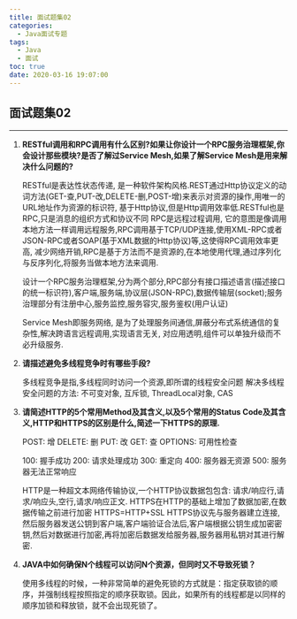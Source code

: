 ```yaml
---
title: 面试题集02
categories:
  - Java面试专题
tags:
  - Java
  - 面试
toc: true
date: 2020-03-16 19:07:00
---
```


## 面试题集02

-----------------

1. **RESTful调用和RPC调用有什么区别?如果让你设计一个RPC服务治理框架,你会设计那些模块?是否了解过Service Mesh,如果了解Service Mesh是用来解决什么问题的?**

    RESTful是表达性状态传递, 是一种软件架构风格.REST通过Http协议定义的动词方法(GET-查,PUT-改,DELETE-删,POST-增)来表示对资源的操作,用唯一的URL地址作为资源的标识符, 基于Http协议,但是Http调用效率低.RESTful也是RPC,只是消息的组织方式和协议不同
    RPC是远程过程调用, 它的意图是像调用本地方法一样调用远程服务,RPC调用基于TCP/UDP连接,使用XML-RPC或者JSON-RPC或者SOAP(基于XML数据的Http协议)等,这使得RPC调用效率更高, 减少网络开销,RPC是基于方法而不是资源的,在本地使用代理,通过序列化与反序列化,将服务当做本地方法来调用.

    设计一个RPC服务治理框架,分为两个部分,RPC部分有接口描述语言(描述接口的统一标识符),客户端,服务端,协议层(JSON-RPC),数据传输层(socket);服务治理部分有注册中心,服务监控,服务容灾,服务鉴权(用户认证)

    Service Mesh即服务网络, 是为了处理服务间通信,屏蔽分布式系统通信的复杂性,解决跨语言远程调用,实现语言无关, 对应用透明,组件可以单独升级而不必升级服务.

2. **请描述避免多线程竞争时有哪些手段?**

    多线程竞争是指,多线程同时访问一个资源,即所谓的线程安全问题
    解决多线程安全问题的方法: 不可变对象, 互斥锁, ThreadLocal对象, CAS

3. **请简述HTTP的5个常用Method及其含义,以及5个常用的Status Code及其含义,HTTP和HTTPS的区别是什么,简述一下HTTPS的原理.**

    POST: 增
    DELETE: 删
    PUT: 改
    GET: 查
    OPTIONS: 可用性检查

    100: 握手成功
    200: 请求处理成功
    300: 重定向
    400: 服务器无资源
    500: 服务器无法正常响应

    HTTP是一种超文本网络传输协议,一个HTTP协议数据包包含: 请求/响应行,请求/响应头,空行,请求/响应正文.
    HTTPS在HTTP的基础上增加了数据加密,在数据传输之前进行加密
    HTTPS=HTTP+SSL
    HTTPS协议先与服务器建立连接, 然后服务器发送公钥到客户端,客户端验证合法后,客户端根据公钥生成加密密钥,然后对数据进行加密,再将加密后数据发给服务器,服务器用私钥对其进行解密.

4. **JAVA中如何确保N个线程可以访问N个资源，但同时又不导致死锁？**

    使用多线程的时候，一种非常简单的避免死锁的方式就是：指定获取锁的顺序，并强制线程按照指定的顺序获取锁。因此，如果所有的线程都是以同样的顺序加锁和释放锁，就不会出现死锁了。
